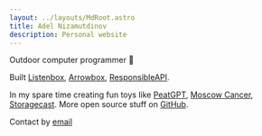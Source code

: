```yaml
---
layout: ../layouts/MdRoot.astro
title: Adel Nizamutdinov
description: Personal website
---
```


Outdoor computer programmer 🍜

Built [Listenbox](https://listenbox.app), [Arrowbox](https://arrowbox.co),
[ResponsibleAPI](https://responsibleapi.com).

In my spare time creating fun toys like [PeatGPT](https://peatgpt.pages.dev),
[Moscow Cancer](https://moscow-cancer.vercel.app),
[Storagecast](https://storagecast.vercel.app). More open source stuff on
[GitHub](https://github.com/meoyawn).

Contact by [email](mailto:mail@adelnz.com)
